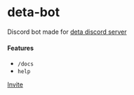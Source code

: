 # deta-bot
Discord bot made for [deta discord server](https://discord.gg/deta-827546555200438332)

#### Features
- `/docs`
- `help`

[Invite](https://discord.com/api/oauth2/authorize?client_id=1046414447519997972&permissions=2147762176&scope=applications.commands%20bot)
